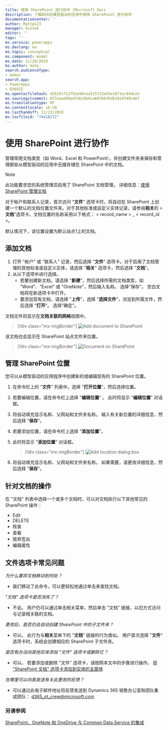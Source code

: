 ```yaml
---
title: 使用 SharePoint 进行协作 |Microsoft Docs
description: 了解如何在模型驱动的应用中使用 SharePoint 进行协作
documentationcenter: ''
author: Mattp123
manager: kvivek
editor: ''
tags: ''
ms.service: powerapps
ms.devlang: na
ms.topic: conceptual
ms.component: model
ms.date: 11/20/2019
ms.author: matp
search.audienceType:
- maker
search.app:
- PowerApps
- D365CE
ms.openlocfilehash: 428291712f91e90cea515723a93e1871ec94de2e
ms.sourcegitcommit: 8f32eed48adf4b24b9ca607bbf6db3d19749c46f
ms.translationtype: MT
ms.contentlocale: zh-CN
ms.lasthandoff: 11/23/2019
ms.locfileid: "74418272"
---
```

# <a name="collaborate-using-sharepoint"></a>使用 SharePoint 进行协作 

管理常用文档类型（如 Word、Excel 和 PowerPoint），并创建文件夹来保存和管理那些从模型驱动的应用中无缝存储在 SharePoint 中的文档。 

> [!NOTE]
> 此功能要求您的系统管理员启用了 SharePoint 文档管理。 详细信息：[使用 SharePoint 管理文档](/power-platform/admin/manage-documents-using-sharepoint)

对于帐户和联系人记录，首次访问 "**文件**" 选项卡时，将自动在 SharePoint 上创建一个默认的文档位置文件夹。对于其他标准或自定义实体记录，请参阅**相关**的 > **文档**"选项卡。文档位置的名称采用以下格式： < record_name > _ < record_id >。

默认情况下，该位置设置为默认站点1上的文档。

## <a name="add-a-document"></a>添加文档
1.  打开 "帐户" 或 "联系人" 记录，然后选择 "**文件**" 选项卡。对于启用了文档管理的其他标准或自定义实体，请选择 "**相关**" 选项卡，然后选择 "**文档**"。
2.  从以下选项中进行选择。 
    - 若要创建新文档，请选择 "**新建**"，然后选择所需的文档类型，如 "Word"、"Excel" 或 "OneNote"，然后输入名称。 选择“保存”。 空白文档将在新选项卡中打开。 
    - 要添加现有文档，请选择 "**上传**"，选择 "**选择文件**"，浏览到所需文件，然后选择 "**打开**"。 选择“确定”。 

文档文件将显示在**文档关联的网格**视图中。 

> [!div class="mx-imgBorder"] 
> ![](media/add-doc-sharepoint.png "Add document to SharePoint")

该文档也会显示在 SharePoint 站点文件夹位置。 

> [!div class="mx-imgBorder"] 
> ![](media/doc-on-sharepoint.png "Document on SharePoint")

## <a name="manage-sharepoint-locations"></a>管理 SharePoint 位置
您可以从模型驱动的应用程序中创建新的或编辑现有的 SharePoint 位置。

1. 在命令栏上的 "**文件**" 列表中，选择 "**打开位置**"，然后选择位置。
2. 若要编辑位置，请在命令栏上选择 "**编辑位置**" <location name>。
此时将显示 "**编辑位置**" 对话框。
3. 将自动填充显示名称、父网站和文件夹名称。 输入有关新位置的详细信息，然后选择 "**保存**"。
4. 若要添加位置，请在命令栏上选择 "**添加位置**"。
5. 此时将显示 "**添加位置**" 对话框。

    > [!div class="mx-imgBorder"] 
    > ![](media/add-location-dialog-box.png "Add location dialog box")
6. 将自动填充显示名称、父网站和文件夹名称。 如果需要，请更改详细信息，然后选择 "**保存**"。

## <a name="actions-on-documents"></a>针对文档的操作
在 "文档" 列表中选择一个或多个文档时，可以对文档执行以下其他常见的 SharePoint 操作：
- Edit
- DELETE
- 核查
- 查看
- 放弃签出
- 编辑属性

## <a name="files-tab-faq"></a>文件选项卡常见问题
*为什么要将文档移动到何处？* 
- 我们移动了此命令，可以更轻松地通过单击来查找文档。

*"文档" 选项卡是否消失了？*
- 不会。 用户仍可以通过单击相关菜单，然后单击 "文档" 链接，以旧方式访问与记录相关联的文档。

*更改后，是否仍会自动创建 SharePoint 中的子文件夹？*
- 可以。 此行为与**相关**菜单下的 "**文档**" 链接的行为类似。 用户首次选择 "**文件**" 选项卡时，系统会创建相应的 SharePoint 子文件夹。 

*是否有办法向其他实体添加 "文件" 选项卡或删除它？*
- 可以。 若要添加或删除 "文件" 选项卡，请按照本文中的步骤进行操作。 [将 "SharePoint 文档" 选项卡添加到实体的主窗体](../maker/model-driven-apps/add-documents-tab-entity-main-form.md)  

*在哪里可以向我发送有关此更改的反馈？*
- 可以通过此电子邮件地址将反馈发送到 Dynamics 365 销售办公室和团队集成团队： d365_ot_crew@microsoft.com

### <a name="see-also"></a>另请参阅
[SharePoint、OneNote 和 OneDrive 与 Common Data Service 的集成](../maker/common-data-service/sharepoint-onedrive-onenote-intro.md)